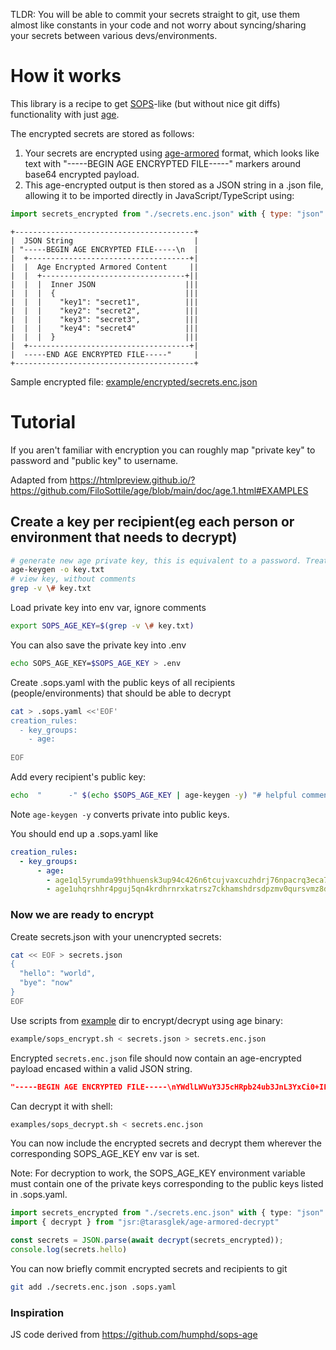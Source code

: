 TLDR: You will be able to commit your secrets straight to git, use them almost like constants in your code and not worry about syncing/sharing your secrets between various devs/environments.

# How it works

This library is a recipe to get [SOPS](https://github.com/getsops/sops)-like (but without nice git diffs) functionality with just [age](https://github.com/FiloSottile/age).

The encrypted secrets are stored as follows:
1. Your secrets are encrypted using [age-armored](https://pkg.go.dev/filippo.io/age/armor) format, which looks like text with "-----BEGIN AGE ENCRYPTED FILE-----" markers around base64 encrypted payload.
2. This age-encrypted output is then stored as a JSON string in a .json file, allowing it to be imported directly in JavaScript/TypeScript using:
```js
import secrets_encrypted from "./secrets.enc.json" with { type: "json" };
```

```
+----------------------------------------+
|  JSON String                           |
| "-----BEGIN AGE ENCRYPTED FILE-----\n  |
|  +------------------------------------+|
|  |  Age Encrypted Armored Content     ||
|  |  +--------------------------------+||
|  |  |  Inner JSON                    |||
|  |  |  {                             |||
|  |  |    "key1": "secret1",          |||
|  |  |    "key2": "secret2",          |||
|  |  |    "key3": "secret3",          |||
|  |  |    "key4": "secret4"           |||
|  |  |  }                             |||
|  +------------------------------------+|
|  -----END AGE ENCRYPTED FILE-----"     |
+----------------------------------------+
```

Sample encrypted file: [example/encrypted/secrets.enc.json](example/encrypted/secrets.enc.json)

# Tutorial

If you aren't familiar with encryption you can roughly map "private key" to password and "public key" to username.

Adapted from https://htmlpreview.github.io/?https://github.com/FiloSottile/age/blob/main/doc/age.1.html#EXAMPLES

## Create a key per recipient(eg each person or environment that needs to decrypt)
```sh
# generate new age private key, this is equivalent to a password. Treat accordingly
age-keygen -o key.txt
# view key, without comments
grep -v \# key.txt
```

Load private key into env var, ignore comments
```sh
export SOPS_AGE_KEY=$(grep -v \# key.txt)
```

You can also save the private key into .env
```sh
echo SOPS_AGE_KEY=$SOPS_AGE_KEY > .env
```

Create .sops.yaml with the public keys of all recipients (people/environments) that should be able to decrypt
```sh
cat > .sops.yaml <<'EOF'
creation_rules:
  - key_groups:
    - age: 
      
EOF
```

Add every recipient's public key:
```sh
echo  "      -" $(echo $SOPS_AGE_KEY | age-keygen -y) "# helpful comment with description of recipient" >> .sops.yaml
```

Note `age-keygen -y` converts private into public keys.

You should end up a .sops.yaml like
```yaml
creation_rules:
  - key_groups:
      - age:  
        - age1ql5yrumda99thhuensk3up94c426n6tcujvaxcuzhdrj76npacrq3eca7e # deno deploy
        - age1uhqrshhr4pguj5qn4krdhrnrxkatrsz7ckhamshdrsdpzmv0qursvmz8d9 # smallweb
```

### Now we are ready to encrypt
Create secrets.json with your unencrypted secrets:
```sh
cat << EOF > secrets.json
{
  "hello": "world",
  "bye": "now"
}
EOF
```

Use scripts from [example](https://github.com/tarasglek/age-armored-decrypt/tree/main/example) dir to encrypt/decrypt using age binary:
```sh
example/sops_encrypt.sh < secrets.json > secrets.enc.json
```

Encrypted `secrets.enc.json` file should now contain an age-encrypted payload encased within a valid JSON string. 
```json
"-----BEGIN AGE ENCRYPTED FILE-----\nYWdlLWVuY3J5cHRpb24ub3JnL3YxCi0+IFgyNTUxOSBzOURFMDRTbGFMemoyR1Np\nYnNjWE9TUkN1cFhNYVJDcCtZWjFlZEFtMkNJCnhXaVFiWk1tMFBZaVNVa2hNcDg1\nQ28wUk5qbmh0d0E4dXVwMnE0b3FPYk0KLT4gWDI1NTE5IGVJRTFQWXdvOE54NXdC\nNStFNXVVM3FNU3FkMzlQWXVPQkQyeCt1cW5SU2MKMENKYy93ZTI5VHR4VzVjUXpE\nUklKc1F6Ull6T3NMUTh6R1k1Yzc1c0ZGOAotLS0gc2FwZG1kUE9kZCtCZ3NSNWlN\nNkVyMlZhSmlweFAzUS80UXdvYytFR0lYRQqzSC7n9p84cSBaJnKd/3AAoGtKWUnZ\n1lT6V2dWWApCeEh2pcfEX+iIM8ZsAmws8fNqDS+a7SB4dQaHjGdmGr0NvSRr82Ts\nUw==\n-----END AGE ENCRYPTED FILE-----\n"
```

Can decrypt it with shell:
```sh
examples/sops_decrypt.sh < secrets.enc.json
```

You can now include the encrypted secrets and decrypt them wherever the corresponding SOPS_AGE_KEY env var is set.

Note: For decryption to work, the SOPS_AGE_KEY environment variable must contain one of the private keys corresponding to the public keys listed in .sops.yaml.

```ts
import secrets_encrypted from "./secrets.enc.json" with { type: "json" };
import { decrypt } from "jsr:@tarasglek/age-armored-decrypt"

const secrets = JSON.parse(await decrypt(secrets_encrypted));
console.log(secrets.hello)
```

You can now briefly commit encrypted secrets and recipients to git
```sh
git add ./secrets.enc.json .sops.yaml
```

### Inspiration

JS code derived from https://github.com/humphd/sops-age

